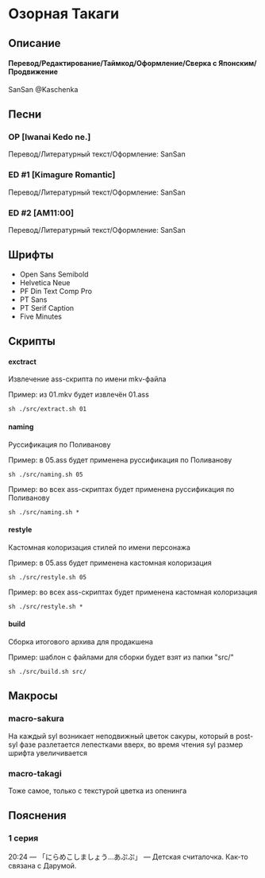 # Озорная Такаги


## Описание

#### Перевод/Редактирование/Таймкод/Оформление/Сверка с Японским/Продвижение

SanSan @Kaschenka


## Песни

### OP [Iwanai Kedo ne.]

Перевод/Литературный текст/Оформление: SanSan

### ED #1 [Kimagure Romantic]

Перевод/Литературный текст/Оформление: SanSan

### ED #2 [AM11:00]

Перевод/Литературный текст/Оформление: SanSan


## Шрифты

- Open Sans Semibold
- Helvetica Neue
- PF Din Text Comp Pro
- PT Sans
- PT Serif Caption
- Five Minutes


## Скрипты

#### exctract

Извлечение ass-скрипта по имени mkv-файла

Пример: из 01.mkv будет извлечён 01.ass

```
sh ./src/extract.sh 01
```

#### naming

Руссификация по Поливанову

Пример: в 05.ass будет применена руссификация по Поливанову

```
sh ./src/naming.sh 05
```

Пример: во всех ass-скриптах будет применена руссификация по Поливанову

```
sh ./src/naming.sh *
```

#### restyle

Кастомная колоризация стилей по имени персонажа

Пример: в 05.ass будет применена кастомная колоризация

```
sh ./src/restyle.sh 05
```

Пример: во всех ass-скриптах будет применена кастомная колоризация

```
sh ./src/restyle.sh *
```

#### build

Сборка итогового архива для продакшена

Пример: шаблон с файлами для сборки будет взят из папки "src/"

```
sh ./src/build.sh src/
```


## Макросы

### macro-sakura

На каждый syl возникает неподвижный цветок сакуры, который в post-syl фазе разлетается лепестками вверх, во время чтения syl размер шрифта увеличивается

### macro-takagi

Тоже самое, только с текстурой цветка из опенинга


## Пояснения

### 1 серия

20:24 — 「にらめこしましょう…あぷぷ」 — Детская считалочка. Как-то связана с Дарумой.
